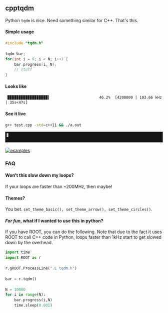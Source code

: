 ## cpptqdm

Python `tqdm` is nice. Need something similar for C++. That's this.

#### Simple usage
```cpp
#include "tqdm.h"

tqdm bar;
for(int i = 0; i < N; i++) {
    bar.progress(i, N);
    // stuff
}
```

#### Looks like
```
 ▉▉▉▉▉▉▉▉▉▉▉▉▉▉▉▉▉▉▍                      46.2%  [4200000 | 103.66 kHz | 35s<47s]
```

#### See it live
```bash
g++ test.cpp -std=c++11 && ./a.out
```

![example](images/example.gif)

[![examples](https://asciinema.org/a/DLNBDhfG5xp0PvryK1C9Q9SQl.png)](https://asciinema.org/a/DLNBDhfG5xp0PvryK1C9Q9SQl?autoplay=1)

### FAQ

#### Won't this slow down my loops?

If your loops are faster than ~200MHz, then maybe!

#### Themes?

You bet. `set_theme_basic(), set_theme_arrow(), set_theme_circles()`.

#### *For fun*, what if I wanted to use this in python?

If you have ROOT, you can do the following. Note that
due to the fact it uses ROOT to call C++ code in
Python, loops faster than 1kHz start to get slowed 
down by the overhead.
```python
import time
import ROOT as r

r.gROOT.ProcessLine(".L tqdm.h")

bar = r.tqdm()

N = 10000
for i in range(N):
    bar.progress(i,N)
    time.sleep(0.001)
```
